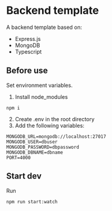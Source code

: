 # Backend template

A backend template based on:
* Express.js
* MongoDB
* Typescript

## Before use

Set environment variables.
1. Install node_modules
```
npm i
```
2. Create .env in the root directory
3. Add the following variables:
```
MONGODB_URL=mongodb://localhost:27017
MONGODB_USER=dbuser
MONGODB_PASSWORD=dbpassword
MONGODB_DBNAME=dbname
PORT=4000
```

## Start dev

Run
```
npm run start:watch
```

